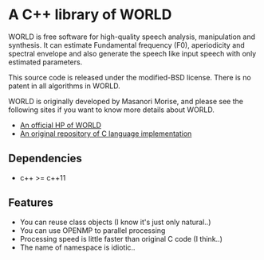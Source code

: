 # A C++ library of WORLD

WORLD is free software for high-quality speech analysis, manipulation and synthesis.
It can estimate Fundamental frequency (F0), aperiodicity and spectral envelope and also generate the speech like input speech with only estimated parameters.

This source code is released under the modified-BSD license.
There is no patent in all algorithms in WORLD.

WORLD is originally developed by Masanori Morise,
and please see the following sites if you want to
know more details about WORLD.
- [An official HP of WORLD](http://www.kki.yamanashi.ac.jp/~mmorise/world/english/index.html)
- [An original repository of C language implementation](https://github.com/mmorise/World)

## Dependencies

- c++ >= c++11

## Features

- You can reuse class objects (I know it's just only natural..)
- You can use OPENMP to parallel processing
- Processing speed is little faster than original C code (I think..)
- The name of namespace is idiotic..
